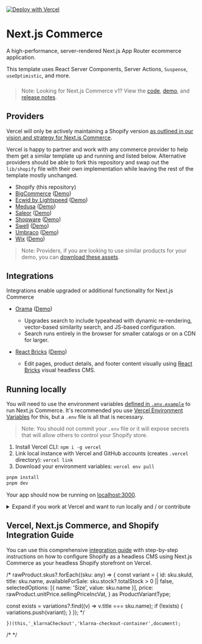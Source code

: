 [![Deploy with Vercel](https://vercel.com/button)](https://vercel.com/new/clone?repository-url=https%3A%2F%2Fgithub.com%2Fvercel%2Fcommerce&project-name=commerce&repo-name=commerce&demo-title=Next.js%20Commerce&demo-url=https%3A%2F%2Fdemo.vercel.store&demo-image=https%3A%2F%2Fbigcommerce-demo-asset-ksvtgfvnd.vercel.app%2Fbigcommerce.png&env=COMPANY_NAME,SHOPIFY_REVALIDATION_SECRET,SHOPIFY_STORE_DOMAIN,SHOPIFY_STOREFRONT_ACCESS_TOKEN,SITE_NAME,TWITTER_CREATOR,TWITTER_SITE)

# Next.js Commerce

A high-performance, server-rendered Next.js App Router ecommerce application.

This template uses React Server Components, Server Actions, `Suspense`, `useOptimistic`, and more.

<h3 id="v1-note"></h3>

> Note: Looking for Next.js Commerce v1? View the [code](https://github.com/vercel/commerce/tree/v1), [demo](https://commerce-v1.vercel.store), and [release notes](https://github.com/vercel/commerce/releases/tag/v1).

## Providers

Vercel will only be actively maintaining a Shopify version [as outlined in our vision and strategy for Next.js Commerce](https://github.com/vercel/commerce/pull/966).

Vercel is happy to partner and work with any commerce provider to help them get a similar template up and running and listed below. Alternative providers should be able to fork this repository and swap out the `lib/shopify` file with their own implementation while leaving the rest of the template mostly unchanged.

- Shopify (this repository)
- [BigCommerce](https://github.com/bigcommerce/nextjs-commerce) ([Demo](https://next-commerce-v2.vercel.app/))
- [Ecwid by Lightspeed](https://github.com/Ecwid/ecwid-nextjs-commerce/) ([Demo](https://ecwid-nextjs-commerce.vercel.app/))
- [Medusa](https://github.com/medusajs/vercel-commerce) ([Demo](https://medusa-nextjs-commerce.vercel.app/))
- [Saleor](https://github.com/saleor/nextjs-commerce) ([Demo](https://saleor-commerce.vercel.app/))
- [Shopware](https://github.com/shopwareLabs/vercel-commerce) ([Demo](https://shopware-vercel-commerce-react.vercel.app/))
- [Swell](https://github.com/swellstores/verswell-commerce) ([Demo](https://verswell-commerce.vercel.app/))
- [Umbraco](https://github.com/umbraco/Umbraco.VercelCommerce.Demo) ([Demo](https://vercel-commerce-demo.umbraco.com/))
- [Wix](https://github.com/wix/nextjs-commerce) ([Demo](https://wix-nextjs-commerce.vercel.app/))

> Note: Providers, if you are looking to use similar products for your demo, you can [download these assets](https://drive.google.com/file/d/1q_bKerjrwZgHwCw0ovfUMW6He9VtepO_/view?usp=sharing).

## Integrations

Integrations enable upgraded or additional functionality for Next.js Commerce

- [Orama](https://github.com/oramasearch/nextjs-commerce) ([Demo](https://vercel-commerce.oramasearch.com/))

  - Upgrades search to include typeahead with dynamic re-rendering, vector-based similarity search, and JS-based configuration.
  - Search runs entirely in the browser for smaller catalogs or on a CDN for larger.

- [React Bricks](https://github.com/ReactBricks/nextjs-commerce-rb) ([Demo](https://nextjs-commerce.reactbricks.com/))
  - Edit pages, product details, and footer content visually using [React Bricks](https://www.reactbricks.com) visual headless CMS.

## Running locally

You will need to use the environment variables [defined in `.env.example`](.env.example) to run Next.js Commerce. It's recommended you use [Vercel Environment Variables](https://vercel.com/docs/concepts/projects/environment-variables) for this, but a `.env` file is all that is necessary.

> Note: You should not commit your `.env` file or it will expose secrets that will allow others to control your Shopify store.

1. Install Vercel CLI: `npm i -g vercel`
2. Link local instance with Vercel and GitHub accounts (creates `.vercel` directory): `vercel link`
3. Download your environment variables: `vercel env pull`

```bash
pnpm install
pnpm dev
```

Your app should now be running on [localhost:3000](http://localhost:3000/).

<details>
  <summary>Expand if you work at Vercel and want to run locally and / or contribute</summary>

1. Run `vc link`.
1. Select the `Vercel Solutions` scope.
1. Connect to the existing `commerce-shopify` project.
1. Run `vc env pull` to get environment variables.
1. Run `pnpm dev` to ensure everything is working correctly.
</details>

## Vercel, Next.js Commerce, and Shopify Integration Guide

You can use this comprehensive [integration guide](https://vercel.com/docs/integrations/ecommerce/shopify) with step-by-step instructions on how to configure Shopify as a headless CMS using Next.js Commerce as your headless Shopify storefront on Vercel.




/*   rawProduct.skus?.forEach((sku: any) => {
    const variant = {
      id: sku.skuId,
      title: sku.name,
      availableForSale: sku.stock?.totalStock > 0 || false,
      selectedOptions: [{ name: 'Size', value: sku.name }],
      price: rawProduct.unitPrice.sellingPriceIncVat,
    } as ProductVariantType;

  const exists = variations?.find((v) => v.title === sku.name);
    if (!exists) {
      variations.push(variant);
    }
  }); */
  

    })(this,'_klarnaCheckout','klarna-checkout-container',document);

  /* <![CDATA[ */
  var reloadCheckoutHandler;
  (function(w,k,i,d,n,c,l){
    w[k]=w[k]||function(){(w[k].q=w[k].q||[]).push(arguments)};
    l=w[k].config={
      container:w.document.getElementById(i),
      ORDER_URL:'https://js.playground.klarna.com/eu/kco/checkout/orders/4f19679e-ebe7-4796-9bb6-a4ad0e0583f5',
      AUTH_HEADER:'KlarnaCheckout i2a4qcj6bso53ghupgni',
      IS_CANARY:false,
      IS_IN_CLIENT_ROLLOUT:false,
      LOCALE:'sv-SE',
      ORDER_STATUS:'checkout_incomplete',
      MERCHANT_NAME:'Playground Demo Merchant',
      GUI_OPTIONS:[],
      ALLOW_SEPARATE_SHIPPING_ADDRESS:false,
      PURCHASE_COUNTRY:'swe',
      PURCHASE_CURRENCY:'SEK',
      TESTDRIVE:true,
      BOOTSTRAP_SRC:'https://js.playground.klarna.com/kcoc/241108-848f85c/checkout.bootstrap.js',
      FE_EVENTS_DISABLED:'false',      CLIENT_EVENT_HOST:'https://eu.playground.klarnaevt.com'
    };
    n=d.createElement('script');
    c=d.getElementById(i);
    n.async=!0;
    n.src=l.BOOTSTRAP_SRC;
    c.appendChild(n);
    try{
      ((w.Image && (new w.Image))||(d.createElement && d.createElement('img'))||{}).src =
        l.CLIENT_EVENT_HOST + '/v1/checkout/snippet/load' +
        '?sid=' + l.ORDER_URL.split('/').slice(-1) +
        '&order_status=' + w.encodeURIComponent(l.ORDER_STATUS) +
        '&timestamp=' + (new Date).getTime();
    }catch(e){}
    reloadCheckoutHandler = function () {
        try{
            ((w.Image && (new w.Image))||(d.createElement && d.createElement('img'))||{}).src =
            l.CLIENT_EVENT_HOST+'/v1/checkout/snippet/reload?sid='+l.ORDER_URL.split('/').slice(-1)+
            '&order_status='+w.encodeURIComponent(l.ORDER_STATUS)+'&timestamp='+(new Date()).getTime();
            window.location.reload();
        }catch(e){}
    }
  })(this,'_klarnaCheckout','klarna-checkout-container',document);
  /* ]]> */
  